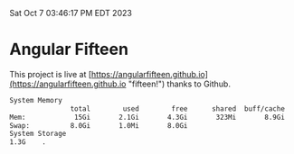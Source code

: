 Sat Oct  7 03:46:17 PM EDT 2023

# Angular Fifteen


This project is live at [https://angularfifteen.github.io](https://angularfifteen.github.io "fifteen!") thanks to Github.

```bash
System Memory
               total        used        free      shared  buff/cache   available
Mem:            15Gi       2.1Gi       4.3Gi       323Mi       8.9Gi        12Gi
Swap:          8.0Gi       1.0Mi       8.0Gi
System Storage
1.3G	.
